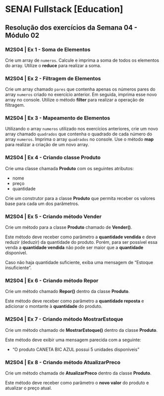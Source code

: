 # SENAI Fullstack [Education]

## Resolução dos exercícios da Semana 04 - Módulo 02

### M2S04 | Ex 1 - Soma de Elementos

Crie um array de `numeros`. Calcule e imprima a soma de todos os elementos do array. Utilize o **reduce** para realizar a soma.

### M2S04 | Ex 2 - Filtragem de Elementos

Crie um array chamado `pares` que contenha apenas os números pares do array `numeros` criado no exercício anterior. Em seguida, imprima esse novo array no console. Utilize o método **filter** para realizar a operação de filtragem.

### M2S04 | Ex 3 - Mapeamento de Elementos

Utilizando o array `numeros` utilizado nos exercícios anteriores, crie um novo array chamado `quadrados` que contenha o quadrado de cada número do array `numeros`. Imprima o array `quadrados` no console. Use o método **map** para realizar a criação de um novo array.

### M2S04 | Ex 4 - Criando classe Produto

Crie uma classe chamada **Produto** com os seguintes atributos:

- nome
- preço
- quantidade

Crie um construtor para a classe **Produto** que permita receber os valores base para cada um dos parâmetros.

### M2S04 | Ex 5 - Criando método Vender

Crie um método para a classe **Produto** chamado de **Vender()**.

Este método deve receber como parâmetro a **quantidade vendida** e deve reduzir (deduzir) da quantidade do produto. Porém, para ser possível essa venda a **quantidade vendida** não pode ser maior que a **quantidade** disponível.

Caso não haja quantidade suficiente, exiba uma mensagem de “Estoque insuficiente”.

### M2S04 | Ex 6 - Criando método Repor

Crie um método chamado **Repor()** dentro da classe **Produto**.

Este método deve receber como parâmetro a **quantidade reposta** e adicionar o montante à **quantidade** do produto.

### M2S04 | Ex 7 - Criando método MostrarEstoque

Crie um método chamado de **MostrarEstoque()** dentro da classe **Produto**.

Este método deve exibir uma mensagem parecida com a seguinte:

- “O produto CANETA BIC AZUL possui 5 unidades disponíveis”

### M2S04 | Ex 8 - Criando método AtualizarPreco

Crie um método chamada de **AtualizarPreco** dentro da classe **Produto**.

Este método deve receber como parâmetro o **novo valor** do produto e atualizar o preço atual.
